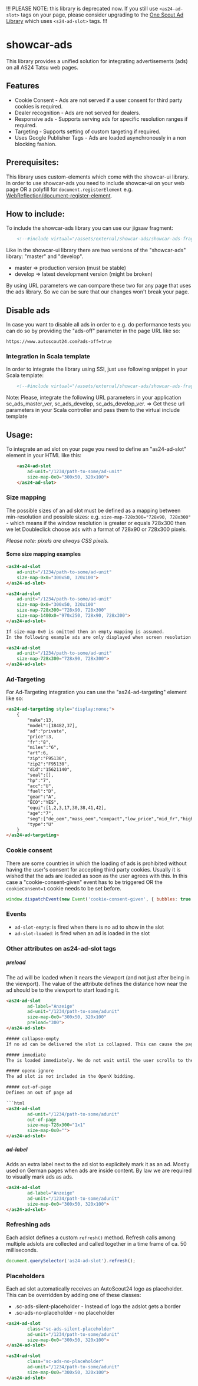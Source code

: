 !!! PLEASE NOTE: this library is deprecated now. If you still use `<as24-ad-slot>` tags on your page, please consider upgrading to the [One Scout Ad Library](https://github.com/Scout24/OSA-One-Scout-Adlib) which uses `<s24-ad-slot>` tags. !!!


# showcar-ads

This library provides a unified solution for integrating advertisements (ads) on all AS24 Tatsu web pages.

## Features

  * Cookie Consent - Ads are not served if a user consent for third party cookies is required.
  * Dealer recognition - Ads are not served for dealers.
  * Responsive ads - Supports serving ads for specific resolution ranges if required.
  * Targeting - Supports setting of custom targeting if required.
  * Uses Google Publisher Tags - Ads are loaded asynchronously in a non blocking fashion.

## Prerequisites:

This library uses custom-elements which come with the showcar-ui library. In order to use showcar-ads you need to include showcar-ui on your web page OR a polyfill for `document.registerElement` e.g. [WebReflection/document-register-element](https://github.com/WebReflection/document-register-element).

## How to include:

To include the showcar-ads library you can use our jigsaw fragment:

```html
    <!--#include virtual="/assets/external/showcar-ads/showcar-ads-fragment.html" -->
```

Like in the showcar-ui library there are two versions of the "showcar-ads" library: "master" and "develop".

  * master => production version (must be stable)
  * develop => latest development version (might be broken)

By using URL parameters we can compare these two for any page that uses the ads library. So we can be sure that our changes won't break your page.

## Disable ads

In case you want to disable all ads in order to e.g. do performance tests you can do so by providing the "ads-off" parameter in the page URL like so:

    https://www.autoscout24.com?ads-off=true

### Integration in Scala template

In order to integrate the library using SSI, just use following snippet in your Scala template:

```html
    <!--#include virtual="/assets/external/showcar-ads/showcar-ads-fragment.html?sc_ads_master_ver=@sc_ads_master_ver&sc_ads_develop=@sc_ads_develop&sc_ads_develop_ver=@sc_ads_develop_ver" -->
```

Note: Please, integrate the following URL parameters in your application sc_ads_master_ver, sc_ads_develop, sc_ads_develop_ver.
=> Get these url parameters in your Scala controller and pass them to the virtual include template

## Usage:

To integrate an ad slot on your page you need to define an "as24-ad-slot" element in your HTML like this:

```html
    <as24-ad-slot
        ad-unit="/1234/path-to-some/ad-unit"
        size-map-0x0="300x50, 320x100">
    </as24-ad-slot>
```

### Size mapping

The possible sizes of an ad slot must be defined as a mapping between min-resolution and possible sizes: e.g. `size-map-728x300="728x90, 728x300"` - which means if the window resolution is greater or equals 728x300 then we let Doubleclick choose ads with a format of 728x90 or 728x300 pixels.

*Please note: pixels are always CSS pixels.*

#### Some size mapping examples

```html
<as24-ad-slot
    ad-unit="/1234/path-to-some/ad-unit"
    size-map-0x0="300x50, 320x100">
</as24-ad-slot>

<as24-ad-slot
    ad-unit="/1234/path-to-some/ad-unit"
    size-map-0x0="300x50, 320x100"
    size-map-728x300="728x90, 728x300"
    size-map-1400x0="970x250, 728x90, 728x300">
</as24-ad-slot>

If size-map-0x0 is omitted then an empty mapping is assumed.
In the following example ads are only displayed when screen resolution equals or is higher than 728x300 pixels.

<as24-ad-slot
    ad-unit="/1234/path-to-some/ad-unit"
    size-map-728x300="728x90, 728x300">
</as24-ad-slot>
```

### Ad-Targeting

For Ad-Targeting integration you can use the "as24-ad-targeting" element like so:
```html
<as24-ad-targeting style="display:none;">
    {
        "make":13,
        "model":[18482,37],
        "ad":"private",
        "price":3,
        "fr":"8",
        "miles":"6",
        "art":6,
        "zip":"F95130",
        "zip2":"F95130",
        "did":"15621140",
        "seal":[],
        "hp":"7",
        "acc":"U",
        "fuel":"D",
        "gear":"A",
        "ECO":"YES",
        "equi":[1,2,3,17,30,38,41,42],
        "age":"7",
        "seg":["de_oem","mass_oem","compact","low_price","mid_fr","high_hp","high_miles"],
        "type":"U"
    }
</as24-ad-targeting>
```

### Cookie consent

There are some countries in which the loading of ads is prohibited without having the user's consent
for accepting third party cookies. Usually it is wished that the ads are loaded as soon as the user
agrees with this. In this case a "cookie-consent-given" event has to be triggered OR the `cookieConsent=1` cookie needs to be set before.
```javascript
window.dispatchEvent(new Event('cookie-consent-given', { bubbles: true }))
```

### Events

* `ad-slot-empty`: is fired when there is no ad to show in the slot
* `ad-slot-loaded`: is fired when an ad is loaded in the slot

### Other attributes on as24-ad-slot tags

##### preload
The ad will be loaded when it nears the viewport (and not just after being in the viewport). The value of the attribute defines the distance how near the ad should be to the viewport to start loading it.

```html
<as24-ad-slot
        ad-label="Anzeige"
        ad-unit="/1234/path-to-some/adunit"
        size-map-0x0="300x50, 320x100"
        preload="300">
</as24-ad-slot>

##### collapse-empty
If no ad can be delivered the slot is collapsed. This can cause the page to jump so use it sparingly. It can be acceptable in some cases.

##### immediate
The is loaded immediately. We do not wait until the user scrolls to them.

##### openx-ignore
The ad slot is not included in the OpenX bidding.

##### out-of-page
Defines an out of page ad

```html
<as24-ad-slot
        ad-unit="/1234/path-to-some/adunit"
        out-of-page
        size-map-728x300="1x1"
        size-map-0x0="">
</as24-ad-slot>
```

##### ad-label
Adds an extra label next to the ad slot to explicitely mark it as an ad. Mostly used on German pages when ads are inside content. By law we are required to visually mark ads as ads.
 
```html
<as24-ad-slot
        ad-label="Anzeige"
        ad-unit="/1234/path-to-some/adunit"
        size-map-0x0="300x50, 320x100">
</as24-ad-slot>
```

### Refreshing ads

Each adslot defines a custom `refresh()` method. Refresh calls among multiple adslots are collected and called together in a time frame of ca. 50 milliseconds.

```js
document.querySelector('as24-ad-slot').refresh();
```

### Placeholders

Each ad slot automatically receives an AutoScout24 logo as placeholder. This can be overridden by adding one of these classes:
- .sc-ads-silent-placeholder - Instead of logo the adslot gets a border
- .sc-ads-no-placeholder - no placeholder

```html
<as24-ad-slot
        class="sc-ads-silent-placeholder"
        ad-unit="/1234/path-to-some/adunit"
        size-map-0x0="300x50, 320x100">
</as24-ad-slot>

<as24-ad-slot
        class="sc-ads-no-placeholder"
        ad-unit="/1234/path-to-some/adunit"
        size-map-0x0="300x50, 320x100">
</as24-ad-slot>
```
